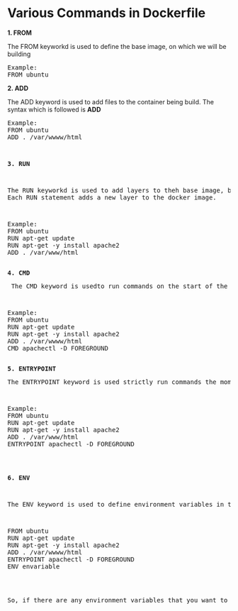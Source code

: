 <h1>Various Commands in Dockerfile</h1>
<b>1. FROM </b>
<p>The FROM keyworkd is used to define the base image, on which we will be building </p>
<pre>
Example:
FROM ubuntu
</pre>
<b>2. ADD </b>
<p>The ADD keyword is used to add files to the container being build. The syntax which is followed is <b>ADD <source><destination></b>
</p>
<pre>
Example:
FROM ubuntu 
ADD . /var/wwww/html 
<pre>

<b>3. RUN</b>
<p>The RUN keyworkd is used to add layers to theh base image, by installing components. 
Each RUN statement adds a new layer to the docker image. 
</p>
<pre>
Example:
FROM ubuntu
RUN apt-get update 
RUN apt-get -y install apache2 
ADD . /var/www/html
</pre>
<b>4. CMD </b>
<p> The CMD keyword is usedto run commands on the start of the container. These commands run only when there is no argument specified while running the container.
</p>
<pre>
Example:
FROM ubuntu 
RUN apt-get update 
RUN apt-get -y install apache2 
ADD . /var/wwww/html
CMD apachectl -D FOREGROUND
</pre>
<b>5. ENTRYPOINT</b>
<p>The ENTRYPOINT keyword is used strictly run commands the moment the container initializes. The difference between CMD and ENTRYPOINT is, ENTRYPOINT will run irrespective of the fact whether orgument is specified or not.
</p>
<pre>
Example:
FROM ubuntu
RUN apt-get update 
RUN apt-get -y install apache2 
ADD . /var/www/html 
ENTRYPOINT apachectl -D FOREGROUND
</pre>

<b>6. ENV </b>
<p>The ENV keyword is used to define environment variables in the container run-time.
</p>
<pre>
FROM ubuntu
RUN apt-get update 
RUN apt-get -y install apache2 
ADD . /var/wwww/html
ENTRYPOINT apachectl -D FOREGROUND 
ENV envariable
</pre>
<p>
So, if there are any environment variables that you want to set inside the container you can pass it using the command env space the name of the variable and space the value of the variable all right so in my case envvariable
</p>
